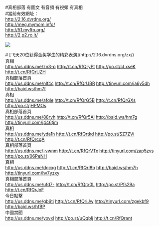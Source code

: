 <link rel="stylesheet" href="//github.com/sindresorhus/github-markdown-css">

#真相部落 有圖文 有音頻 有視頻 有真相<br>
#當前有效網址：<br>
http://2.16.dvrdns.org/<br>
http://meg.mymom.info/<br>
http://51.myftp.org/<br>
http://2.p2.ro.lt/<br>

<a href="http://2.16.dvrdns.org/zx/" target="_blank"><img src="http://2.16.dvrdns.org/pic/2016/11/p7829911a215010452.jpg">

                                   
</a>
# [飞天20位获得金奖学生的精彩表演](http://2.16.dvrdns.org/zx/)

<div class="linkbox"><div class="title">真相<div id="url"><a href="http://us.ddns.me/zn3-p" target=_blank>http://us.ddns.me/zn3-p</a>  <a href="http://t.cn/RfQryPt" target=_blank>http://t.cn/RfQryPt</a>  <a href="http://po.st/cLxseK" target=_blank>http://po.st/cLxseK</a>  <a href="http://t.cn/RfQrUZH" target=_blank>http://t.cn/RfQrUZH</a></div></div><div class="title">真相部落首頁<div id="url"><a href="http://us.ddns.me/nlf4c" target=_blank>http://us.ddns.me/nlf4c</a>  <a href="http://t.cn/RfQrUBR" target=_blank>http://t.cn/RfQrUBR</a>  <a href="http://tinyurl.com/ja6y5dh" target=_blank>http://tinyurl.com/ja6y5dh</a>  <a href="http://baid.ws/hm7f" target=_blank>http://baid.ws/hm7f</a></div></div><div class="title">真相<div id="url"><a href="http://us.ddns.me/afqle" target=_blank>http://us.ddns.me/afqle</a>  <a href="http://t.cn/RfQrG5B" target=_blank>http://t.cn/RfQrG5B</a>  <a href="http://t.cn/RfQrGXs" target=_blank>http://t.cn/RfQrGXs</a>  <a href="http://po.st/jHPMOs" target=_blank>http://po.st/jHPMOs</a></div></div><div class="title">真相部落首頁<div id="url"><a href="http://us.ddns.me/88rvh" target=_blank>http://us.ddns.me/88rvh</a>  <a href="http://t.cn/RfQr5Al" target=_blank>http://t.cn/RfQr5Al</a>  <a href="http://baid.ws/hm7g" target=_blank>http://baid.ws/hm7g</a>  <a href="http://tinyurl.com/j446tjm" target=_blank>http://tinyurl.com/j446tjm</a></div></div><div class="title">真相<div id="url"><a href="http://us.ddns.me/yda1h" target=_blank>http://us.ddns.me/yda1h</a>  <a href="http://t.cn/RfQrtkd" target=_blank>http://t.cn/RfQrtkd</a>  <a href="http://po.st/SZ7ZVi" target=_blank>http://po.st/SZ7ZVi</a>  <a href="http://t.cn/RfQrcgA" target=_blank>http://t.cn/RfQrcgA</a></div></div><div class="title">真相部落首頁<div id="url"><a href="http://us.ddns.me/-vwnm" target=_blank>http://us.ddns.me/-vwnm</a>  <a href="http://t.cn/RfQrVTx" target=_blank>http://t.cn/RfQrVTx</a>  <a href="http://tinyurl.com/zap5zvs" target=_blank>http://tinyurl.com/zap5zvs</a>  <a href="http://po.st/06PeNH" target=_blank>http://po.st/06PeNH</a></div></div><div class="title">真相<div id="url"><a href="http://us.ddns.me/dqcxg" target=_blank>http://us.ddns.me/dqcxg</a>  <a href="http://t.cn/RfQrI8b" target=_blank>http://t.cn/RfQrI8b</a>  <a href="http://baid.ws/hm7h" target=_blank>http://baid.ws/hm7h</a>  <a href="http://tinyurl.com/hv7yzxy" target=_blank>http://tinyurl.com/hv7yzxy</a></div></div><div class="title">真相部落首頁<div id="url"><a href="http://us.ddns.me/ufd7-" target=_blank>http://us.ddns.me/ufd7-</a>  <a href="http://t.cn/RfQrx0L" target=_blank>http://t.cn/RfQrx0L</a>  <a href="http://po.st/Pfs29a" target=_blank>http://po.st/Pfs29a</a>  <a href="http://t.cn/RfQrJoF" target=_blank>http://t.cn/RfQrJoF</a></div></div><div class="title">今日點擊<div id="url"><a href="http://us.ddns.me/gb6ti" target=_blank>http://us.ddns.me/gb6ti</a>  <a href="http://t.cn/RfQriJw" target=_blank>http://t.cn/RfQriJw</a>  <a href="http://tinyurl.com/zgekbf9" target=_blank>http://tinyurl.com/zgekbf9</a>  <a href="http://baid.ws/hfBP" target=_blank>http://baid.ws/hfBP</a></div></div><div class="title">中國禁聞<div id="url"><a href="http://us.ddns.me/yovxl" target=_blank>http://us.ddns.me/yovxl</a>  <a href="" target=_blank></a>  <a href="http://po.st/uQqbIj" target=_blank>http://po.st/uQqbIj</a>  <a href="http://t.cn/RfQrant" target=_blank>http://t.cn/RfQrant</a></div></div></div>

